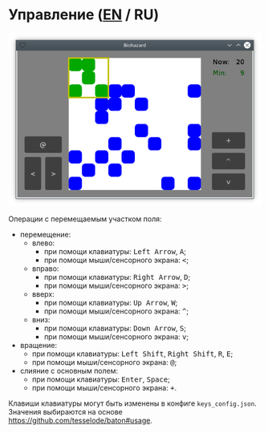# Управление ([EN](controls.md) / RU)

![](screenshot.png)

Операции с перемещаемым участком поля:

- перемещение:
  - влево:
    - при помощи клавиатуры: <kbd>Left Arrow</kbd>, <kbd>A</kbd>;
    - при помощи мыши/сенсорного экрана: <kbd><</kbd>;
  - вправо:
    - при помощи клавиатуры: <kbd>Right Arrow</kbd>, <kbd>D</kbd>;
    - при помощи мыши/сенсорного экрана: <kbd>></kbd>;
  - вверх:
    - при помощи клавиатуры: <kbd>Up Arrow</kbd>, <kbd>W</kbd>;
    - при помощи мыши/сенсорного экрана: <kbd>^</kbd>;
  - вниз:
    - при помощи клавиатуры: <kbd>Down Arrow</kbd>, <kbd>S</kbd>;
    - при помощи мыши/сенсорного экрана: <kbd>v</kbd>;
- вращение:
  - при помощи клавиатуры: <kbd>Left Shift</kbd>, <kbd>Right Shift</kbd>, <kbd>R</kbd>, <kbd>E</kbd>;
  - при помощи мыши/сенсорного экрана: <kbd>@</kbd>;
- слияние с основным полем:
  - при помощи клавиатуры: <kbd>Enter</kbd>, <kbd>Space</kbd>;
  - при помощи мыши/сенсорного экрана: <kbd>+</kbd>.

Клавиши клавиатуры могут быть изменены в конфиге `keys_config.json`. Значения выбираются на основе https://github.com/tesselode/baton#usage.

